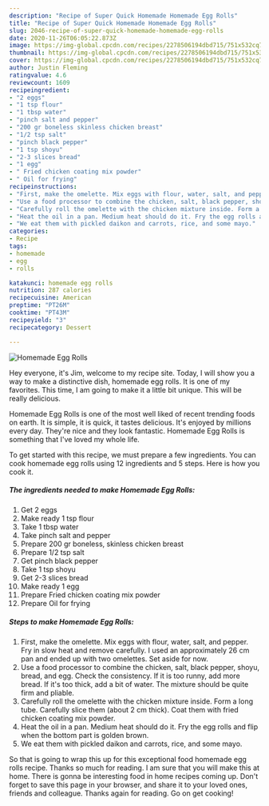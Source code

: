 ```yaml
---
description: "Recipe of Super Quick Homemade Homemade Egg Rolls"
title: "Recipe of Super Quick Homemade Homemade Egg Rolls"
slug: 2046-recipe-of-super-quick-homemade-homemade-egg-rolls
date: 2020-11-26T06:05:22.873Z
image: https://img-global.cpcdn.com/recipes/2278506194dbd715/751x532cq70/homemade-egg-rolls-recipe-main-photo.jpg
thumbnail: https://img-global.cpcdn.com/recipes/2278506194dbd715/751x532cq70/homemade-egg-rolls-recipe-main-photo.jpg
cover: https://img-global.cpcdn.com/recipes/2278506194dbd715/751x532cq70/homemade-egg-rolls-recipe-main-photo.jpg
author: Justin Fleming
ratingvalue: 4.6
reviewcount: 1609
recipeingredient:
- "2 eggs"
- "1 tsp flour"
- "1 tbsp water"
- "pinch salt and pepper"
- "200 gr boneless skinless chicken breast"
- "1/2 tsp salt"
- "pinch black pepper"
- "1 tsp shoyu"
- "2-3 slices bread"
- "1 egg"
- " Fried chicken coating mix powder"
- " Oil for frying"
recipeinstructions:
- "First, make the omelette. Mix eggs with flour, water, salt, and pepper. Fry in slow heat and remove carefully. I used an approximately 26 cm pan and ended up with two omelettes. Set aside for now."
- "Use a food processor to combine the chicken, salt, black pepper, shoyu, bread, and egg. Check the consistency. If it is too runny, add more bread. If it&#39;s too thick, add a bit of water. The mixture should be quite firm and pliable."
- "Carefully roll the omelette with the chicken mixture inside. Form a long tube. Carefully slice them (about 2 cm thick). Coat them with fried chicken coating mix powder."
- "Heat the oil in a pan. Medium heat should do it. Fry the egg rolls and flip when the bottom part is golden brown."
- "We eat them with pickled daikon and carrots, rice, and some mayo."
categories:
- Recipe
tags:
- homemade
- egg
- rolls

katakunci: homemade egg rolls 
nutrition: 287 calories
recipecuisine: American
preptime: "PT26M"
cooktime: "PT43M"
recipeyield: "3"
recipecategory: Dessert

---
```



![Homemade Egg Rolls](https://img-global.cpcdn.com/recipes/2278506194dbd715/751x532cq70/homemade-egg-rolls-recipe-main-photo.jpg)

Hey everyone, it's Jim, welcome to my recipe site. Today, I will show you a way to make a distinctive dish, homemade egg rolls. It is one of my favorites. This time, I am going to make it a little bit unique. This will be really delicious.



Homemade Egg Rolls is one of the most well liked of recent trending foods on earth. It is simple, it is quick, it tastes delicious. It's enjoyed by millions every day. They're nice and they look fantastic. Homemade Egg Rolls is something that I've loved my whole life.


To get started with this recipe, we must prepare a few ingredients. You can cook homemade egg rolls using 12 ingredients and 5 steps. Here is how you cook it.

<!--inarticleads1-->

##### The ingredients needed to make Homemade Egg Rolls:

1. Get 2 eggs
1. Make ready 1 tsp flour
1. Take 1 tbsp water
1. Take pinch salt and pepper
1. Prepare 200 gr boneless, skinless chicken breast
1. Prepare 1/2 tsp salt
1. Get pinch black pepper
1. Take 1 tsp shoyu
1. Get 2-3 slices bread
1. Make ready 1 egg
1. Prepare  Fried chicken coating mix powder
1. Prepare  Oil for frying




<!--inarticleads2-->

##### Steps to make Homemade Egg Rolls:

1. First, make the omelette. Mix eggs with flour, water, salt, and pepper. Fry in slow heat and remove carefully. I used an approximately 26 cm pan and ended up with two omelettes. Set aside for now.
1. Use a food processor to combine the chicken, salt, black pepper, shoyu, bread, and egg. Check the consistency. If it is too runny, add more bread. If it&#39;s too thick, add a bit of water. The mixture should be quite firm and pliable.
1. Carefully roll the omelette with the chicken mixture inside. Form a long tube. Carefully slice them (about 2 cm thick). Coat them with fried chicken coating mix powder.
1. Heat the oil in a pan. Medium heat should do it. Fry the egg rolls and flip when the bottom part is golden brown.
1. We eat them with pickled daikon and carrots, rice, and some mayo.




So that is going to wrap this up for this exceptional food homemade egg rolls recipe. Thanks so much for reading. I am sure that you will make this at home. There is gonna be interesting food in home recipes coming up. Don't forget to save this page in your browser, and share it to your loved ones, friends and colleague. Thanks again for reading. Go on get cooking!
